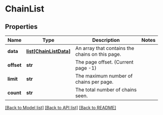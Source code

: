 # ChainList

## Properties
Name | Type | Description | Notes
------------ | ------------- | ------------- | -------------
**data** | [**list[ChainListData]**](ChainListData.md) | An array that contains the chains on this page. | 
**offset** | **str** | The page offset. (Current page -1) | 
**limit** | **str** | The maximum number of chains per page. | 
**count** | **str** | The total number of chains seen. | 

[[Back to Model list]](../README.md#documentation-for-models) [[Back to API list]](../README.md#documentation-for-api-endpoints) [[Back to README]](../README.md)


